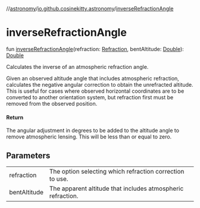 //[astronomy](../../index.md)/[io.github.cosinekitty.astronomy](index.md)/[inverseRefractionAngle](inverse-refraction-angle.md)

# inverseRefractionAngle

fun [inverseRefractionAngle](inverse-refraction-angle.md)(refraction: [Refraction](-refraction/index.md), bentAltitude: [Double](https://kotlinlang.org/api/latest/jvm/stdlib/kotlin-stdlib/kotlin/-double/index.html)): [Double](https://kotlinlang.org/api/latest/jvm/stdlib/kotlin-stdlib/kotlin/-double/index.html)

Calculates the inverse of an atmospheric refraction angle.

Given an observed altitude angle that includes atmospheric refraction, calculates the negative angular correction to obtain the unrefracted altitude. This is useful for cases where observed horizontal coordinates are to be converted to another orientation system, but refraction first must be removed from the observed position.

#### Return

The angular adjustment in degrees to be added to the altitude angle to remove atmospheric lensing. This will be less than or equal to zero.

## Parameters

| | |
|---|---|
| refraction | The option selecting which refraction correction to use. |
| bentAltitude | The apparent altitude that includes atmospheric refraction. |
